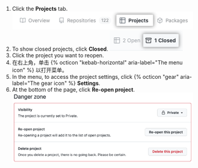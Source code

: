1. Click the **Projects** tab. ![Screenshot showing project close button](/assets/images/help/issues/projects-profile-tab.png)
1. To show closed projects, click **Closed**. ![Screenshot showing project close button](/assets/images/help/issues/closed-projects-tab.png)
1. Click the project you want to reopen.
1. 在右上角，单击 {% octicon "kebab-horizontal" aria-label="The menu icon" %} 以打开菜单。
1. In the menu, to access the project settings, click {% octicon "gear" aria-label="The gear icon" %} **Settings**.
1. At the bottom of the page, click **Re-open project**. ![Screenshot showing project re-open button](/assets/images/help/issues/reopen-project-button.png)